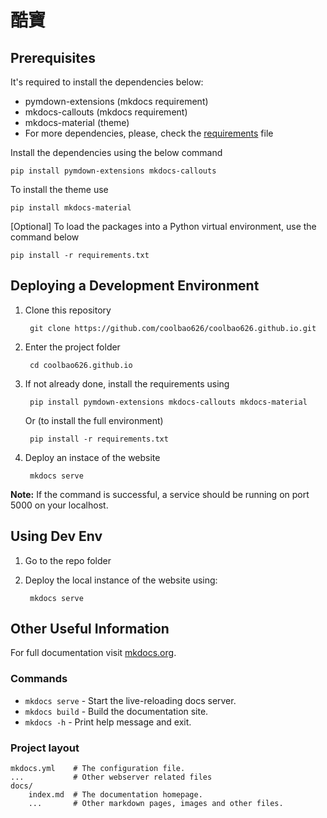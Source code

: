 # 酷寶

## Prerequisites

It's required to install the dependencies below:

- pymdown-extensions (mkdocs requirement)
- mkdocs-callouts (mkdocs requirement)
- mkdocs-material (theme)
- For more dependencies, please, check the [requirements](requirements.txt) file

Install the dependencies using the below command

    pip install pymdown-extensions mkdocs-callouts

To install the theme use

    pip install mkdocs-material

[Optional] To load the packages into a Python virtual environment, use the command below

    pip install -r requirements.txt

## Deploying a Development Environment

1. Clone this repository

        git clone https://github.com/coolbao626/coolbao626.github.io.git

2. Enter the project folder

        cd coolbao626.github.io

3. If not already done, install the requirements using

        pip install pymdown-extensions mkdocs-callouts mkdocs-material

    Or (to install the full environment)
    
        pip install -r requirements.txt

4. Deploy an instace of the website

        mkdocs serve

**Note:** If the command is successful, a service should be running on port 5000 on your localhost.

## Using Dev Env

1. Go to the repo folder

2. Deploy the local instance of the website using:

        mkdocs serve

## Other Useful Information

For full documentation visit [mkdocs.org](https://www.mkdocs.org).

### Commands

<!-- * `mkdocs new [dir-name]` - Create a new project. -->
* `mkdocs serve` - Start the live-reloading docs server.
* `mkdocs build` - Build the documentation site.
* `mkdocs -h` - Print help message and exit.

### Project layout

    mkdocs.yml    # The configuration file.
    ...           # Other webserver related files
    docs/
        index.md  # The documentation homepage.
        ...       # Other markdown pages, images and other files.
